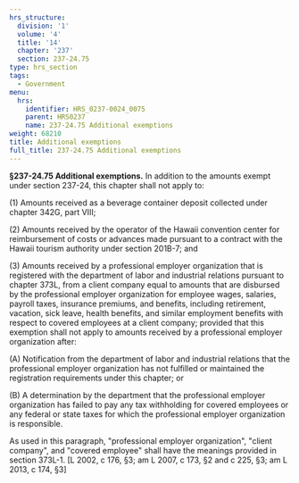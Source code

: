 ```yaml
---
hrs_structure:
  division: '1'
  volume: '4'
  title: '14'
  chapter: '237'
  section: 237-24.75
type: hrs_section
tags:
  - Government
menu:
  hrs:
    identifier: HRS_0237-0024_0075
    parent: HRS0237
    name: 237-24.75 Additional exemptions
weight: 68210
title: Additional exemptions
full_title: 237-24.75 Additional exemptions
---
```

**§237-24.75 Additional exemptions.** In addition to the amounts exempt under section 237-24, this chapter shall not apply to:

(1) Amounts received as a beverage container deposit collected under chapter 342G, part VIII;

(2) Amounts received by the operator of the Hawaii convention center for reimbursement of costs or advances made pursuant to a contract with the Hawaii tourism authority under section 201B-7; and

(3) Amounts received by a professional employer organization that is registered with the department of labor and industrial relations pursuant to chapter 373L, from a client company equal to amounts that are disbursed by the professional employer organization for employee wages, salaries, payroll taxes, insurance premiums, and benefits, including retirement, vacation, sick leave, health benefits, and similar employment benefits with respect to covered employees at a client company; provided that this exemption shall not apply to amounts received by a professional employer organization after:

(A) Notification from the department of labor and industrial relations that the professional employer organization has not fulfilled or maintained the registration requirements under this chapter; or

(B) A determination by the department that the professional employer organization has failed to pay any tax withholding for covered employees or any federal or state taxes for which the professional employer organization is responsible.

As used in this paragraph, "professional employer organization", "client company", and "covered employee" shall have the meanings provided in section 373L-1\. [L 2002, c 176, §3; am L 2007, c 173, §2 and c 225, §3; am L 2013, c 174, §3]